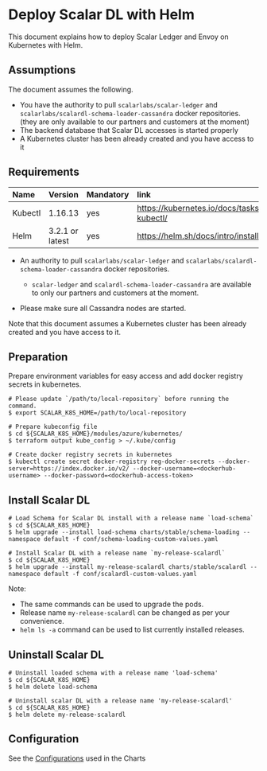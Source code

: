 # Deploy Scalar DL with Helm

This document explains how to deploy Scalar Ledger and Envoy on Kubernetes with Helm.
## Assumptions

The document assumes the following.
*  You have the authority to pull `scalarlabs/scalar-ledger` and `scalarlabs/scalardl-schema-loader-cassandra` docker repositories. (they are only available to our partners and customers at the moment)
* The backend database that Scalar DL accesses is started properly
* A Kubernetes cluster has been already created and you have access to it
## Requirements

| Name | Version | Mandatory | link |
|:------|:-------|:----------|:------|
| Kubectl | 1.16.13 | yes | https://kubernetes.io/docs/tasks/tools/install-kubectl/ |
| Helm | 3.2.1 or latest | yes | https://helm.sh/docs/intro/install/ |

* An authority to pull `scalarlabs/scalar-ledger` and `scalarlabs/scalardl-schema-loader-cassandra` docker repositories.
  * `scalar-ledger` and `scalardl-schema-loader-cassandra` are available to only our partners and customers at the moment.

* Please make sure all Cassandra nodes are started. 

Note that this document assumes a Kubernetes cluster has been already created and you have access to it.

## Preparation
Prepare environment variables for easy access and add docker registry secrets in kubernetes.

```console
# Please update `/path/to/local-repository` before running the command.
$ export SCALAR_K8S_HOME=/path/to/local-repository

# Prepare kubeconfig file
$ cd ${SCALAR_K8S_HOME}/modules/azure/kubernetes/
$ terraform output kube_config > ~/.kube/config

# Create docker registry secrets in kubernetes
$ kubectl create secret docker-registry reg-docker-secrets --docker-server=https://index.docker.io/v2/ --docker-username=<dockerhub-username> --docker-password=<dockerhub-access-token>
```

## Install Scalar DL

```console
# Load Schema for Scalar DL install with a release name `load-schema`
$ cd ${SCALAR_K8S_HOME}
$ helm upgrade --install load-schema charts/stable/schema-loading --namespace default -f conf/schema-loading-custom-values.yaml

# Install Scalar DL with a release name `my-release-scalardl`
$ cd ${SCALAR_K8S_HOME}
$ helm upgrade --install my-release-scalardl charts/stable/scalardl --namespace default -f conf/scalardl-custom-values.yaml
```

Note:

* The same commands can be used to upgrade the pods.
* Release name `my-release-scalardl` can be changed as per your convenience.
* `helm ls -a` command can be used to list currently installed releases.

## Uninstall Scalar DL

```console
# Uninstall loaded schema with a release name 'load-schema'
$ cd ${SCALAR_K8S_HOME}
$ helm delete load-schema

# Uninstall scalar DL with a release name 'my-release-scalardl'   
$ cd ${SCALAR_K8S_HOME}
$ helm delete my-release-scalardl
```

## Configuration

See the [Configurations](../charts/stable/scalardl/README.md#scalardl) used in the Charts
